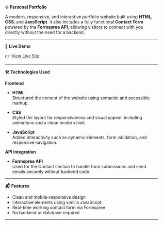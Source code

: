 🌐 **Personal Portfolio**

A modern, responsive, and interactive portfolio website built using **HTML**, **CSS**, and **JavaScript**. It also includes a fully functional **Contact Form** powered by the **Formspree API**, allowing visitors to connect with you directly without the need for a backend.

---

**🚀 Live Demo**

👉 [View Live Site](https://your-live-site-link.com)

---

**🛠️ Technologies Used**

**Frontend**

- **HTML**  
  Structured the content of the website using semantic and accessible markup.

- **CSS**  
  Styled the layout for responsiveness and visual appeal, including animations and a clean modern look.

- **JavaScript**  
  Added interactivity such as dynamic elements, form validation, and responsive navigation.

**API Integration**

- **Formspree API**  
  Used for the Contact section to handle form submissions and send emails securely without backend code.

---

**📬 Features**

- Clean and mobile-responsive design  
- Interactive elements using vanilla JavaScript  
- Real-time working contact form via Formspree  
- No backend or database required

---


